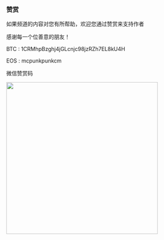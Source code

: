 ### 赞赏

<p>如果频道的内容对您有所帮助，欢迎您通过赞赏来支持作者</p>
<p>感谢每一个位善意的朋友！<p>
<p>BTC : 1CRMhpBzghj4jGLcnjc98jzRZh7EL8kU4H</p>
<p>EOS : mcpunkpunkcm</p>
<p>微信赞赏码</p>
<img src ="https://s2.ax1x.com/2019/12/30/lQOjhD.md.png" width="400px">
